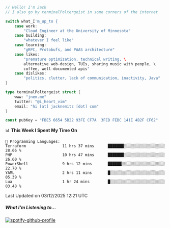 ```go
// Hello! I'm Jack
// I also go by terminalPoltergeist in some corners of the internet

switch what_I'm_up_to {
    case work:
        "Cloud Engineer at the University of Minnesota"
    case building:
        "whatever I feel like"
    case learning:
        "gRPC, Protobufs, and PAAS architecture"
    case likes:
        "premature optimization, technical writing, \
        alternative web-design, TUIs, sharing music with people, \
        coffee, well-documented apis"
    case dislikes:
        "politics, clutter, lack of communication, inactivity, Java"
}

type terminalPoltergeist struct {
    www: "jnem.me"
    twitter: "@i_heart_vim"
    email: "hi [at] jacknemitz [dot] com"
}

const pubKey = "FBE5 6654 5B22 93FE CF7A  3FED FEBC 141E 4B2F CF62"
```

<!--START_SECTION:waka-->
📊 **This Week I Spent My Time On** 

```text
💬 Programming Languages: 
Terraform                11 hrs 37 mins      ███████░░░░░░░░░░░░░░░░░░   28.66 % 
PHP                      10 hrs 47 mins      ███████░░░░░░░░░░░░░░░░░░   26.60 % 
PowerShell               9 hrs 12 mins       ██████░░░░░░░░░░░░░░░░░░░   22.70 % 
YAML                     2 hrs 11 mins       █░░░░░░░░░░░░░░░░░░░░░░░░   05.39 % 
Lua                      1 hr 24 mins        █░░░░░░░░░░░░░░░░░░░░░░░░   03.48 % 
```


 Last Updated on 03/12/2025 12:21 UTC
<!--END_SECTION:waka-->

##### What I'm Listening to...

[![spotify-github-profile](https://jnem.me/listening-item?maxAge=2592000)](https://jnem.me/listening)
